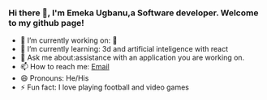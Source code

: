 ### Hi there 👋, I'm Emeka Ugbanu,a Software developer. Welcome to my github page!


- 🔭 I’m currently working on: 🤔
- 🌱 I’m currently learning: 3d and artificial inteligence with react 
- 💬 Ask me about:assistance with an application you are working on.
- 📫 How to reach me: [Email](https://mail.google.com/mail/u/0/#inbox)
- 😄 Pronouns: He/His
- ⚡ Fun fact:  I love playing football and video games

